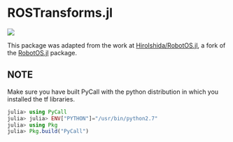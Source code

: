 # ROSTransforms.jl

[![](https://img.shields.io/badge/docs-stable-blue.svg)](https://aabouman.github.io/ROSTransforms.jl/)

This package was adapted from the work at [HiroIshida/RobotOS.jl](https://github.com/HiroIshida/RobotOS.jl/tree/add_tf), a fork of the [RobotOS.jl](https://github.com/jdlangs/RobotOS.jl) package.


## NOTE

Make sure you have built PyCall with the python distribution in which you
installed the tf libraries.

```julia
julia> using PyCall
julia> julia> ENV["PYTHON"]="/usr/bin/python2.7"
julia> using Pkg
julia> Pkg.build("PyCall")
```
